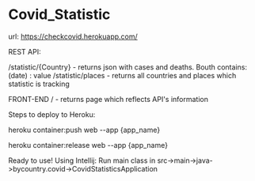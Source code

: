 # Covid_Statistic
url: https://checkcovid.herokuapp.com/

REST API:

/statistic/{Country} - returns json with cases and deaths. Bouth contains: (date) : value
/statistic/places - returns all countries and places which statistic is tracking

FRONT-END 
/ - returns page which reflects API's information

Steps to deploy to Heroku:

heroku container:push web --app {app_name}

heroku container:release web --app {app_name}

Ready to use!
  Using Intellij:
  Run main class in src->main->java->bycountry.covid->CovidStatisticsApplication
